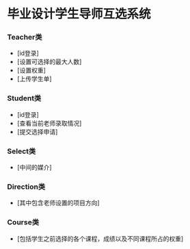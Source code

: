 # 毕业设计学生导师互选系统

### Teacher类
* [id登录]
* [设置可选择的最大人数]
* [设置权重]
* [上传学生单]
### Student类
* [id登录]
* [查看当前老师录取情况]
* [提交选择申请]
### Select类
* [中间的媒介]
### Direction类
* [其中包含老师设置的项目方向]
### Course类
* [包括学生之前选择的各个课程，成绩以及不同课程所占的权重]
